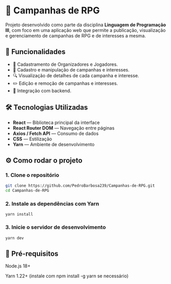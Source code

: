 # 🐉 Campanhas de RPG

Projeto desenvolvido como parte da disciplina **Linguagem de Programação III**, com foco em uma aplicação web que permite a publicação, visualização e gerenciamento de campanhas de RPG e de interesses a mesma.

## 🚀 Funcionalidades

- 📜 Cadastramento de Organizadores e Jogadores.
- 🧙 Cadastro e manipulação de campanhas e interesses.
- 🔍 Visualização de detalhes de cada campanha e interesse.
- ✏️ Edição e remoção de campanhas e interesses.
- 💾 Integração com backend.
  

## 🛠️ Tecnologias Utilizadas

- **React** — Biblioteca principal da interface
- **React Router DOM** — Navegação entre páginas
- **Axios / Fetch API** — Consumo de dados 
- **CSS** — Estilização 
- **Yarn** — Ambiente de desenvolvimento


## ⚙️ Como rodar o projeto

### 1. Clone o repositório
```bash
git clone https://github.com/PedroBarbosa239/Campanhas-de-RPG.git
cd Campanhas-de-RPG
```
### 2. Instale as dependências com Yarn
```
yarn install
```
### 3. Inicie o servidor de desenvolvimento
```
yarn dev
```

## 📌 Pré-requisitos
Node.js 18+

Yarn 1.22+ (instale com npm install -g yarn se necessário)
